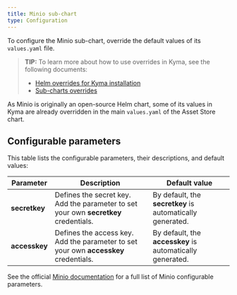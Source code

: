 ```yaml
---
title: Minio sub-chart
type: Configuration
---
```


To configure the Minio sub-chart, override the default values of its `values.yaml` file. 

>**TIP:** To learn more about how to use overrides in Kyma, see the following documents: 
>* [Helm overrides for Kyma installation](/root/kyma/#configuration-helm-overrides-for-kyma-installation)
>* [Sub-charts overrides](/root/kyma/#configuration-helm-overrides-for-kyma-installation-sub-chart-overrides)

As Minio is originally an open-source Helm chart, some of its values in Kyma are already overridden in the main `values.yaml` of the Asset Store chart.

## Configurable parameters

This table lists the configurable parameters, their descriptions, and default values:

| Parameter | Description | Default value |
|-----------|-------------|---------------|
| **secretkey** | Defines the secret key. Add the parameter to set your own **secretkey** credentials. | By default, the **secretkey** is automatically generated. |
| **accesskey** | Defines the access key. Add the parameter to set your own **accesskey** credentials.  | By default, the **accesskey** is automatically generated. |

See the official [Minio documentation](https://github.com/helm/charts/tree/master/stable/minio#configuration) for a full list of Minio configurable parameters.
